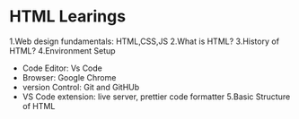 # HTML Learings

1.Web design fundamentals: HTML,CSS,JS
2.What is HTML?
3.History of HTML?
4.Environment Setup
  - Code Editor: Vs Code
  - Browser: Google Chrome
  - version Control: Git and GitHUb
  - VS Code extension: live server, prettier code formatter
5.Basic Structure of HTML 